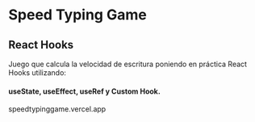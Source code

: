 # Speed Typing Game
## React Hooks
Juego que calcula la velocidad de escritura poniendo en práctica React Hooks utilizando:
#### useState, useEffect, useRef y Custom Hook.

speedtypinggame.vercel.app

